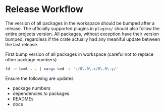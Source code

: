 
# Release Workflow

The version of all packages in the workspace should be bumped after a release.
The officially supported plugins in `plugins/` should also follow the entire
projects version. All packages, without exception have their version bumped,
regardless if the crate actually had any meaniful update between the last
release.

First bump version of all packages in workspace (careful not to replace other package numbers)
```sh
fd -e toml . . | xargs sed -i 's/0\.0\.x/0\.0\.y/'
```

Ensure the following are updates
- package numbers
- dependencies to packages
- READMEs
- docs

